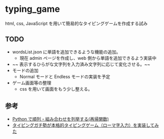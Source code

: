 # typing_game

html, css, JavaScript を用いて簡易的なタイピングゲームを作成する試み

## TODO

- wordsList.json に単語を追加できるような機能の追加。
  - 現在 admin ページを作成し、web 側から単語を追加できるよう実装中
- ~~ 表示するひらがな文字列を入力済み文字列に応じて変化させる。~~
- モードの追加
  - Normal モードと Endless モードの実装を予定
- ゲーム画面等の整理
  - css を用いて画面をもう少し整える。

## 参考

- [Python で順列・組み合わせを列挙する(再帰関数)](https://qiita.com/pwll/items/03e751f90d0a95e432cb)
- [タイピングガチ勢が本格的タイピングゲーム（ローマ字入力）を実装してみた](https://qiita.com/Arthur_Lugh/items/43b61877819e402c50d6)

